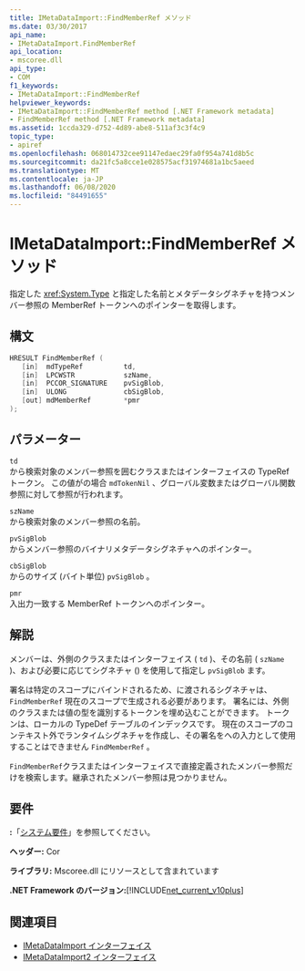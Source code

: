 ```yaml
---
title: IMetaDataImport::FindMemberRef メソッド
ms.date: 03/30/2017
api_name:
- IMetaDataImport.FindMemberRef
api_location:
- mscoree.dll
api_type:
- COM
f1_keywords:
- IMetaDataImport::FindMemberRef
helpviewer_keywords:
- IMetaDataImport::FindMemberRef method [.NET Framework metadata]
- FindMemberRef method [.NET Framework metadata]
ms.assetid: 1ccda329-d752-4d89-abe8-511af3c3f4c9
topic_type:
- apiref
ms.openlocfilehash: 068014732cee91147edaec29fa0f954a741d8b5c
ms.sourcegitcommit: da21fc5a8cce1e028575acf31974681a1bc5aeed
ms.translationtype: MT
ms.contentlocale: ja-JP
ms.lasthandoff: 06/08/2020
ms.locfileid: "84491655"
---
```

# <a name="imetadataimportfindmemberref-method"></a>IMetaDataImport::FindMemberRef メソッド
指定した <xref:System.Type> と指定した名前とメタデータシグネチャを持つメンバー参照の MemberRef トークンへのポインターを取得します。  
  
## <a name="syntax"></a>構文  
  
```cpp  
HRESULT FindMemberRef (  
   [in]  mdTypeRef          td,  
   [in]  LPCWSTR            szName,
   [in]  PCCOR_SIGNATURE    pvSigBlob,
   [in]  ULONG              cbSigBlob,
   [out] mdMemberRef        *pmr  
);  
```  
  
## <a name="parameters"></a>パラメーター  
 `td`  
 から検索対象のメンバー参照を囲むクラスまたはインターフェイスの TypeRef トークン。 この値がの場合 `mdTokenNil` 、グローバル変数またはグローバル関数参照に対して参照が行われます。  
  
 `szName`  
 から検索対象のメンバー参照の名前。  
  
 `pvSigBlob`  
 からメンバー参照のバイナリメタデータシグネチャへのポインター。  
  
 `cbSigBlob`  
 からのサイズ (バイト単位) `pvSigBlob` 。  
  
 `pmr`  
 入出力一致する MemberRef トークンへのポインター。  
  
## <a name="remarks"></a>解説  
 メンバーは、外側のクラスまたはインターフェイス ( `td` )、その名前 ( `szName` )、および必要に応じてシグネチャ () を使用して指定し `pvSigBlob` ます。  
  
 署名は特定のスコープにバインドされるため、に渡されるシグネチャは、 `FindMemberRef` 現在のスコープで生成される必要があります。 署名には、外側のクラスまたは値の型を識別するトークンを埋め込むことができます。 トークンは、ローカルの TypeDef テーブルのインデックスです。 現在のスコープのコンテキスト外でランタイムシグネチャを作成し、その署名をへの入力として使用することはできません `FindMemberRef` 。  
  
 `FindMemberRef`クラスまたはインターフェイスで直接定義されたメンバー参照だけを検索します。継承されたメンバー参照は見つかりません。  
  
## <a name="requirements"></a>要件  
 **:**「[システム要件](../../get-started/system-requirements.md)」を参照してください。  
  
 **ヘッダー:** Cor  
  
 **ライブラリ:** Mscoree.dll にリソースとして含まれています  
  
 **.NET Framework のバージョン:**[!INCLUDE[net_current_v10plus](../../../../includes/net-current-v10plus-md.md)]  
  
## <a name="see-also"></a>関連項目

- [IMetaDataImport インターフェイス](imetadataimport-interface.md)
- [IMetaDataImport2 インターフェイス](imetadataimport2-interface.md)
